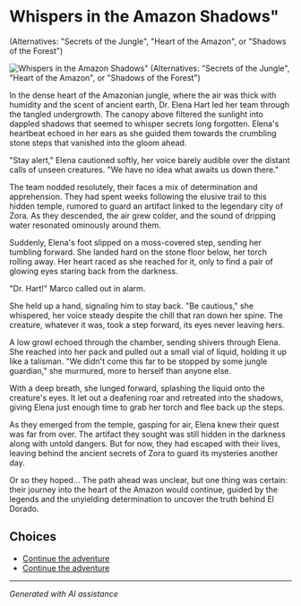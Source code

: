 # Whispers in the Amazon Shadows"
(Alternatives: "Secrets of the Jungle", "Heart of the Amazon", or "Shadows of the Forest")

![Whispers in the Amazon Shadows"
(Alternatives: "Secrets of the Jungle", "Heart of the Amazon", or "Shadows of the Forest")](../input_images/161777802_4047093135385092_472397087862373077_n.jpg)

In the dense heart of the Amazonian jungle, where the air was thick with humidity and the scent of ancient earth, Dr. Elena Hart led her team through the tangled undergrowth. The canopy above filtered the sunlight into dappled shadows that seemed to whisper secrets long forgotten. Elena's heartbeat echoed in her ears as she guided them towards the crumbling stone steps that vanished into the gloom ahead.

"Stay alert," Elena cautioned softly, her voice barely audible over the distant calls of unseen creatures. "We have no idea what awaits us down there."

The team nodded resolutely, their faces a mix of determination and apprehension. They had spent weeks following the elusive trail to this hidden temple, rumored to guard an artifact linked to the legendary city of Zora. As they descended, the air grew colder, and the sound of dripping water resonated ominously around them.

Suddenly, Elena's foot slipped on a moss-covered step, sending her tumbling forward. She landed hard on the stone floor below, her torch rolling away. Her heart raced as she reached for it, only to find a pair of glowing eyes staring back from the darkness.

"Dr. Hart!" Marco called out in alarm.

She held up a hand, signaling him to stay back. "Be cautious," she whispered, her voice steady despite the chill that ran down her spine. The creature, whatever it was, took a step forward, its eyes never leaving hers.

A low growl echoed through the chamber, sending shivers through Elena. She reached into her pack and pulled out a small vial of liquid, holding it up like a talisman. "We didn't come this far to be stopped by some jungle guardian," she murmured, more to herself than anyone else.

With a deep breath, she lunged forward, splashing the liquid onto the creature's eyes. It let out a deafening roar and retreated into the shadows, giving Elena just enough time to grab her torch and flee back up the steps.

As they emerged from the temple, gasping for air, Elena knew their quest was far from over. The artifact they sought was still hidden in the darkness along with untold dangers. But for now, they had escaped with their lives, leaving behind the ancient secrets of Zora to guard its mysteries another day.

Or so they hoped... The path ahead was unclear, but one thing was certain: their journey into the heart of the Amazon would continue, guided by the legends and the unyielding determination to uncover the truth behind El Dorado.


## Choices

* [Continue the adventure](./20221013_170405.md)
* [Continue the adventure](./B0BHLH14NQ.01._SCLZZZZZZZ_SX500_.md)


---
*Generated with AI assistance*

